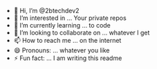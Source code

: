 - 👋 Hi, I’m @2btechdev2
- 👀 I’m interested in ... Your private repos
- 🌱 I’m currently learning ... to code
- 💞️ I’m looking to collaborate on ... whatever I get
- 📫 How to reach me ... on the internet
- 😄 Pronouns: ... whatever you like
- ⚡ Fun fact: ... I am writing this readme

<!---
2btechdev2/2btechdev2 is a ✨ special ✨ repository because its `README.md` (this file) appears on your GitHub profile.
You can click the Preview link to take a look at your changes.
--->
